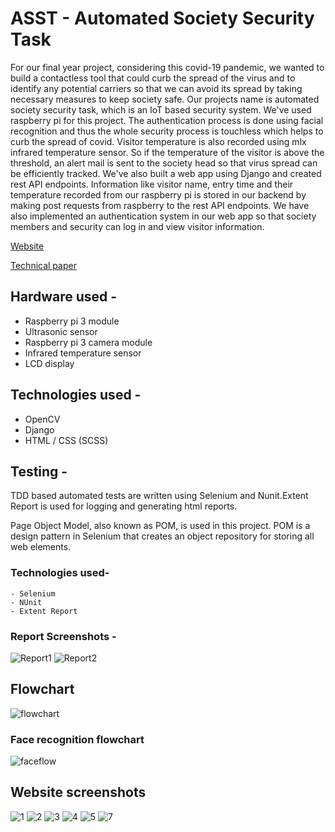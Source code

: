 # ASST - Automated Society Security Task

For our final year project, considering this covid-19 pandemic, we wanted to build a contactless tool that could curb the spread of the virus and to identify any potential carriers so that we can avoid its spread by taking necessary measures to keep society safe. Our projects name is automated society security task, which is an IoT based security system. We've used raspberry pi for this project. The authentication process is done using facial recognition and thus the whole security process is touchless which helps to curb the spread of covid. Visitor temperature is also recorded using mlx infrared temperature sensor. So if the temperature of the visitor is above the threshold,  an alert mail is sent to the society head so that virus spread can be efficiently tracked. We've also built a web app using Django and created rest API endpoints. Information like visitor name, entry time and their temperature recorded from our raspberry pi is stored in our backend by making post requests from raspberry to the rest API endpoints. We have also implemented an authentication system in our web app so that society members and security can log in and view visitor information.

[Website](https://asst-tech.herokuapp.com/login?next=/)

[Technical paper](https://github.com/ItsRish06/ASST/blob/main/ASST.pdf)


## Hardware used -

  - Raspberry pi 3 module
  - Ultrasonic sensor 
  - Raspberry pi 3 camera module
  - Infrared temperature sensor
  - LCD display

## Technologies used - 

  - OpenCV
  - Django  
  - HTML / CSS (SCSS)

## Testing -

TDD based automated tests are written using Selenium and Nunit.Extent Report is used for logging and generating html reports.

Page Object Model, also known as POM, is used in this project. POM is a design pattern in Selenium that creates an object repository for storing all web elements.

  ### Technologies used-
    - Selenium
    - NUnit
    - Extent Report
    
 ### Report Screenshots -
 ![Report1](./project_imgs/asst-test-report-ss.png)
 ![Report2](./project_imgs/asst-test-report-ss2.png)

## Flowchart

![flowchart](./project_imgs/Flowchart.png)


### Face recognition flowchart
![faceflow](./project_imgs/faceflow.png)

## Website screenshots
![1](./project_imgs/web1.png)
![2](./project_imgs/web2.png)
![3](./project_imgs/web3.png)
![4](./project_imgs/web4.png)
![5](./project_imgs/web5.png)
![7](./project_imgs/web7.png)







